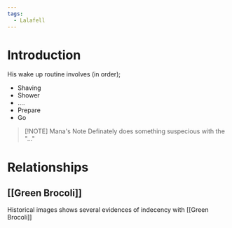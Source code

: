 ```yaml
---
tags:
  - Lalafell
---
```

# Introduction
His wake up routine involves (in order); 
- Shaving
- Shower
- ....
- Prepare
- Go

> [!NOTE] Mana's Note
> Definately does something suspecious with the "..."

# Relationships
## [[Green Brocoli]]
Historical images shows several evidences of indecency with [[Green Brocoli]]